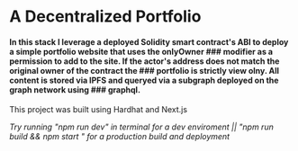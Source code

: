 # A Decentralized Portfolio

#### In this stack I leverage a deployed Solidity smart contract's ABI to deploy a simple portfolio website that uses the onlyOwner ### modifier as a permission to add to the site.  If the actor's address does not match the original owner of the contract the ### portfolio is strictly view olny. All content is stored via IPFS and queryed via a subgraph deployed on the graph network using ### graphql.

This project was built using Hardhat and Next.js

*Try running "npm run dev" in terminal for a dev enviroment || "npm run build && npm start " for a production build and deployment*




